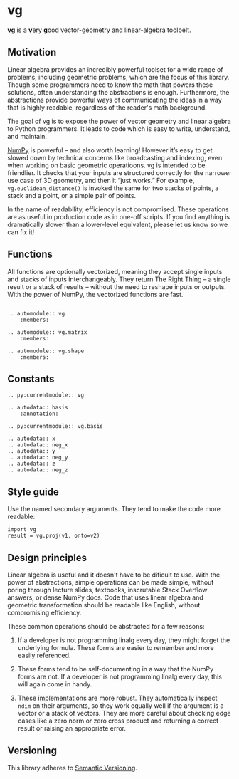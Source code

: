 vg
==

**vg** is a **v**ery **g**ood vector-geometry and linear-algebra toolbelt.

Motivation
----------

Linear algebra provides an incredibly powerful toolset for a wide range of
problems, including geometric problems, which are the focus of this library.
Though some programmers need to know the math that powers these solutions,
often understanding the abstractions is enough. Furthermore, the abstractions
provide powerful ways of communicating the ideas in a way that is highly
readable, regardless of the reader's math background.

The goal of vg is to expose the power of vector geometry and linear algebra
to Python programmers. It leads to code which is easy to write, understand,
and maintain.

[NumPy][] is powerful – and also worth learning! However it’s easy to get
slowed down by technical concerns like broadcasting and indexing, even
when working on basic geometric operatioons. vg is intended to be
friendlier. It checks that your inputs are structured correctly for the
narrower use case of 3D geometry, and then it &ldquo;just works.&rdquo;
For example, `vg.euclidean_distance()` is invoked the same for two stacks
of points, a stack and a point, or a simple pair of points.

In the name of readability, efficiency is not compromised. These operations
are as useful in production code as in one-off scripts. If you find anything
is dramatically slower than a lower-level equivalent, please let us know so
we can fix it!

[numpy]: https://www.numpy.org/


Functions
---------

All functions are optionally vectorized, meaning they accept single inputs and
stacks of inputs interchangeably. They return The Right Thing &ndash; a single
result or a stack of results &ndash; without the need to reshape inputs or
outputs. With the power of NumPy, the vectorized functions are fast.

```eval_rst

.. automodule:: vg
    :members:

.. automodule:: vg.matrix
    :members:

.. automodule:: vg.shape
    :members:

```


Constants
---------

```eval_rst
.. py:currentmodule:: vg

.. autodata:: basis
    :annotation:

.. py:currentmodule:: vg.basis

.. autodata:: x
.. autodata:: neg_x
.. autodata:: y
.. autodata:: neg_y
.. autodata:: z
.. autodata:: neg_z

```


Style guide
-----------

Use the named secondary arguments. They tend to make the code more readable:

    import vg
    result = vg.proj(v1, onto=v2)


Design principles
-----------------

Linear algebra is useful and it doesn't have to be dificult to use. With the
power of abstractions, simple operations can be made simple, without poring
through lecture slides, textbooks, inscrutable Stack Overflow answers, or
dense NumPy docs. Code that uses linear algebra and geometric transformation
should be readable like English, without compromising efficiency.

These common operations should be abstracted for a few reasons:

1. If a developer is not programming linalg every day, they might forget the
   underlying formula. These forms are easier to remember and more easily
   referenced.

2. These forms tend to be self-documenting in a way that the NumPy forms are
   not. If a developer is not programming linalg every day, this will again
   come in handy.

3. These implementations are more robust. They automatically inspect `ndim`
   on their arguments, so they work equally well if the argument is a vector
   or a stack of vectors. They are more careful about checking edge cases
   like a zero norm or zero cross product and returning a correct result
   or raising an appropriate error.


Versioning
----------

This library adheres to [Semantic Versioning][semver].

[semver]: https://semver.org/
